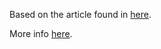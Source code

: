 Based on the article found in [here](https://blog.meadsteve.dev/programming/2020/02/23/monitoring-async-python/).

More info [here](https://docs.python.org/3.8/library/asyncio-dev.html#asyncio-dev).
